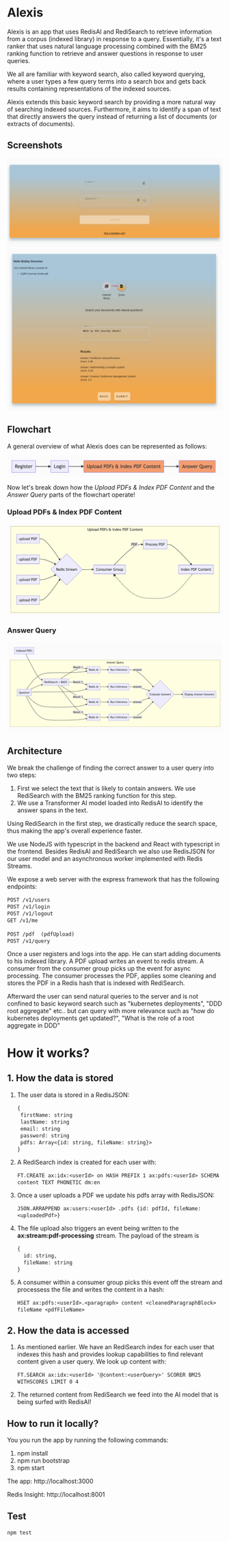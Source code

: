 # Alexis

Alexis is an app that uses RedisAI and RediSearch to retrieve information from a corpus (indexed library) in response to a query. Essentially, it's a text ranker that uses natural language processing combined with the BM25 ranking function to retrieve and answer questions in response to user queries.

We all are familiar with keyword search, also called keyword querying, where a user types a few query terms into a search box and gets back results containing representations of the indexed sources.

Alexis extends this basic keyword search by providing a more natural way of searching indexed sources. Furthermore, it aims to identify a span of text that directly answers the query instead of returning a list of documents (or extracts of documents).

## Screenshots

![Login](https://github.com/neurocode-io/alexis/raw/main/docs/login.png)
![How it works](https://github.com/neurocode-io/alexis/raw/main/docs/answer.png)

## Flowchart

A general overview of what Alexis does can be represented as follows:

![generalOverview](https://github.com/neurocode-io/alexis/raw/main/docs/general-overview.png)

Now let's break down how the *Upload PDFs & Index PDF Content* and the *Answer Query* parts of the flowchart operate! 

### Upload PDFs & Index PDF Content

![uploadAndIndex](https://github.com/neurocode-io/alexis/raw/main/docs/upload-and-index.png)

### Answer Query

![answerQuery](https://github.com/neurocode-io/alexis/raw/main/docs/answer-query.png)

## Architecture

We break the challenge of finding the correct answer to a user query into two steps:

1. First we select the text that is likely to contain answers. We use RediSearch with the BM25 ranking function for this step.
2. We use a Transformer AI model loaded into RedisAI to identify the answer spans in the text.

Using RediSearch in the first step, we drastically reduce the search space, thus making the app's overall experience faster.


We use NodeJS with typescript in the backend and React with typescript in the frontend. Besides RedisAI and RediSearch we also use RedisJSON for our user model and an asynchronous worker implemented with Redis Streams.

We expose a web server with the express framework that has the following endpoints:

```
POST /v1/users
POST /v1/login
POST /v1/logout
GET /v1/me

POST /pdf  (pdfUpload)
POST /v1/query
```

Once a user registers and logs into the app. He can start adding documents to his indexed library.
A PDF upload writes an event to redis stream. A consumer from the consumer group picks up the event for async processing. The consumer processes the PDF, applies some cleaning and stores the PDF in a Redis hash that is indexed with RediSearch.

Afterward the user can send natural queries to the server and is not confined to basic keyword search such as "kubernetes deployments", "DDD root aggregate" etc.. but can query with more relevance such as "how do kubernetes deployments get updated?", "What is the role of a root aggregate in DDD"


# How it works?

## 1. How the data is stored

1. The user data is stored in a RedisJSON:

   ```
   {
    firstName: string
    lastName: string
    email: string
    password: string
    pdfs: Array<{id: string, fileName: string}>
   }
   ```

2. A RediSearch index is created for each user with:
   
   ```
   FT.CREATE ax:idx:<userId> on HASH PREFIX 1 ax:pdfs:<userId> SCHEMA content TEXT PHONETIC dm:en
   ```

3. Once a user uploads a PDF we update his pdfs array with RedisJSON:
   ```
   JSON.ARRAPPEND ax:users:<userId> .pdfs {id: pdfId, fileName: <uploadedPdf>}
   ```


4. The file upload also triggers an event being written to the **ax:stream:pdf-processing** stream. The payload of the stream is
   
   ```
   {
     id: string,
     fileName: string
   }
   ```

4. A consumer within a consumer group picks this event off the stream and processess the file and writes the content in a hash:

   ```
   HSET ax:pdfs:<userId>.<paragraph> content <cleanedParagraphBlock> fileName <pdfFileName>
   ```

## 2. How the data is accessed

1. As mentioned earlier. We have an RediSearch index for each user that indexes this hash and provides lookup capabilities to find relevant content given a user query. We look up content with:

   ```
   FT.SEARCH ax:idx:<userId> '@content:<userQuery>' SCORER BM25 WITHSCORES LIMIT 0 4
   ```

2. The returned content from RediSearch we feed into the AI model that is being surfed with RedisAI!



## How to run it locally?

You you run the app by running the following commands:


1. npm install
2. npm run bootstrap 
3. npm start


The app: http://localhost:3000

Redis Insight: http://localhost:8001

## Test

```
npm test
```

